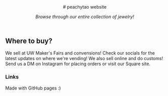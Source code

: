 <header>
# peachytao website

_Browse through our entire collection of jewelry!_

</header>

## Where to buy?

We sell at UW Maker's Fairs and convensions! Check our socials for the latest updates on where we're vending!
We also sell online and do customs! Send us a DM on Instagram for placing orders or visit our Square site.


### Links


<footer>

Made with GitHub pages :)

</footer>
